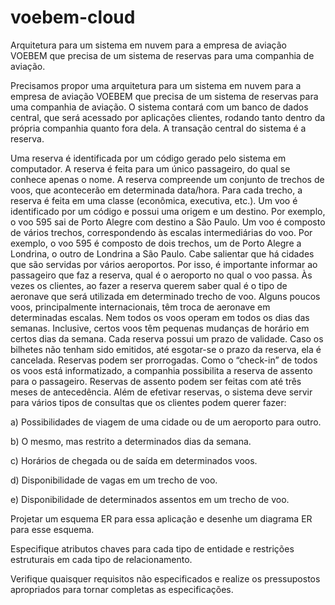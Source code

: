 # voebem-cloud
Arquitetura para um sistema em nuvem para a empresa de aviação VOEBEM que precisa de um sistema de reservas para uma companhia de aviação.

Precisamos propor uma arquitetura para um sistema em nuvem para a empresa de aviação VOEBEM que precisa de um sistema de reservas para uma companhia de aviação. 
O sistema contará com um banco de dados central, que será acessado por aplicações clientes, rodando tanto dentro da própria companhia quanto fora dela. 
A transação central do sistema é a reserva.

Uma reserva é identificada por um código gerado pelo sistema em computador. 
A reserva é feita para um único passageiro, do qual se conhece apenas o nome. 
A reserva compreende um conjunto de trechos de voos, que acontecerão em determinada data/hora. Para cada trecho, a reserva é feita em uma classe (econômica, executiva, etc.).
Um voo é identificado por um código e possui uma origem e um destino. 
Por exemplo, o voo 595 sai de Porto Alegre com destino a São Paulo. 
Um voo é composto de vários trechos, correspondendo às escalas intermediárias do voo. 
Por exemplo, o voo 595 é composto de dois trechos, um de Porto Alegre a Londrina, o outro de Londrina a São Paulo. 
Cabe salientar que há cidades que são servidas por vários aeroportos. 
Por isso, é importante informar ao passageiro que faz a reserva, qual é o aeroporto no qual o voo passa. 
Às vezes os clientes, ao fazer a reserva querem saber qual é o tipo de aeronave que será utilizada em determinado trecho de voo.
Alguns poucos voos, principalmente internacionais, têm troca de aeronave em determinadas escalas. 
Nem todos os voos operam em todos os dias das semanas. 
Inclusive, certos voos têm pequenas mudanças de horário em certos dias da semana. 
Cada reserva possui um prazo de validade. 
Caso os bilhetes não tenham sido emitidos, até esgotar-se o prazo da reserva, ela é cancelada. 
Reservas podem ser prorrogadas. 
Como o “check-in” de todos os voos está informatizado, a companhia possibilita a reserva de assento para o passageiro. 
Reservas de assento podem ser feitas com até três meses de antecedência. 
Além de efetivar reservas, o sistema deve servir para vários tipos de consultas que os clientes podem querer fazer:

a) Possibilidades de viagem de uma cidade ou de um aeroporto para outro.

b) O mesmo, mas restrito a determinados dias da semana.

c) Horários de chegada ou de saída em determinados voos.

d) Disponibilidade de vagas em um trecho de voo.

e) Disponibilidade de determinados assentos em um trecho de voo.

Projetar um esquema ER para essa aplicação e desenhe um diagrama ER para esse esquema.

Especifique atributos chaves para cada tipo de entidade e restrições estruturais em cada tipo de relacionamento. 

Verifique quaisquer requisitos não especificados e realize os pressupostos apropriados para tornar completas as especificações.
